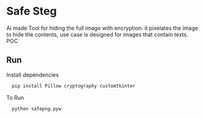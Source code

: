 
# Safe Steg

Ai made Tool for hiding the full image with encryption. it pixelates the image to hide the contents, use case is designed for images that contain texts. POC


## Run

Install dependencies

```bash
  pip install Pillow cryptography customtkinter
```
To Run
```bash
  python safepng.pyw
```

